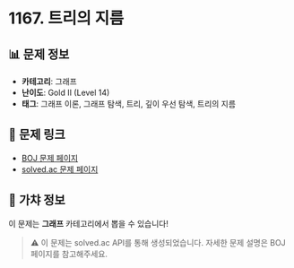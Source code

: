 # 1167. 트리의 지름

## 📊 문제 정보
- **카테고리**: 그래프
- **난이도**: Gold II (Level 14)
- **태그**: 그래프 이론, 그래프 탐색, 트리, 깊이 우선 탐색, 트리의 지름

## 🔗 문제 링크
- [BOJ 문제 페이지](https://www.acmicpc.net/problem/1167)
- [solved.ac 문제 페이지](https://solved.ac/problems/1167)

## 🎯 가챠 정보
이 문제는 **그래프** 카테고리에서 뽑을 수 있습니다!

> ⚠️ 이 문제는 solved.ac API를 통해 생성되었습니다. 
> 자세한 문제 설명은 BOJ 페이지를 참고해주세요.
